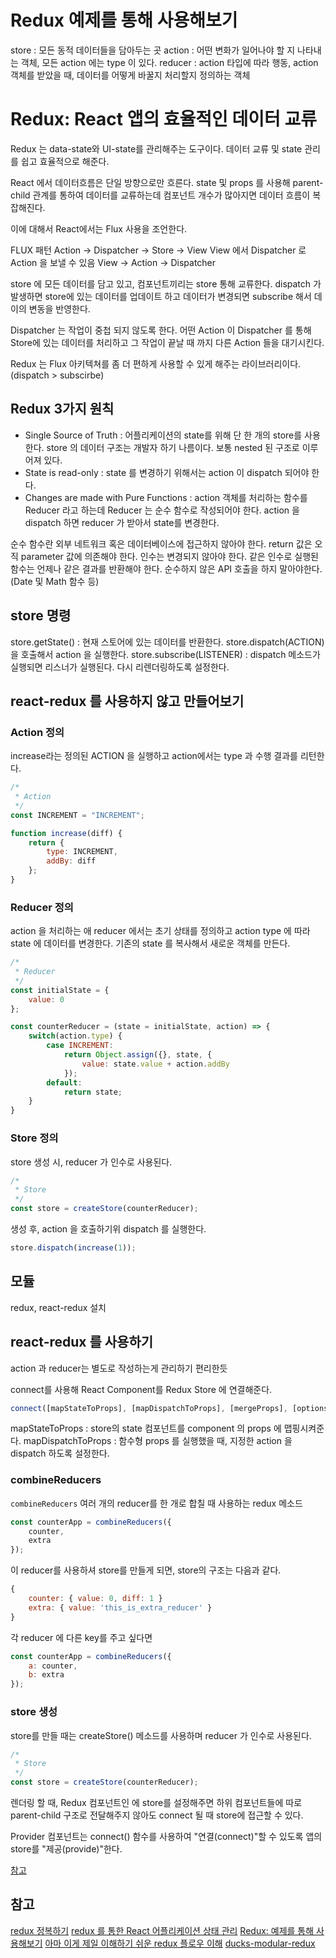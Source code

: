 # Redux 예제를 통해 사용해보기
store : 모든 동적 데이터들을 담아두는 곳
action : 어떤 변화가 일어나야 할 지 나타내는 객체, 모든 action 에는 type 이 있다.
reducer : action 타입에 따라 행동, action 객체를 받았을 때, 데이터를 어떻게 바꿀지 처리할지 정의하는 객체

# Redux: React 앱의 효율적인 데이터 교류
Redux 는 data-state와 UI-state를 관리해주는 도구이다.
데이터 교류 및 state 관리를 쉽고 효율적으로 해준다.

React 에서 데이터흐름은 단일 방향으로만 흐른다. state 및 props 를 사용해 parent-child 관계를 통하여 데이터를 교류하는데 컴포넌트 개수가 많아지면 데이터 흐름이 복잡해진다.

이에 대해서 React에서는 Flux 사용을 조언한다.

FLUX 패턴
Action -> Dispatcher -> Store -> View
View 에서 Dispatcher 로 Action 을 보낼 수 있음
View -> Action -> Dispatcher

store 에 모든 데이터를 담고 있고, 컴포넌트끼리는 store 통해 교류한다. dispatch 가 발생하면 store에 있는 데이터를 업데이트 하고 데이터가 변경되면 subscribe 해서 데이의 변동을 반영한다.

Dispatcher 는 작업이 중첩 되지 않도록 한다. 어떤 Action 이 Dispatcher 를 통해 Store에 있는 데이터를 처리하고 그 작업이 끝날 때 까지 다른 Action 들을 대기시킨다.

Redux 는 Flux 아키텍쳐를 좀 더 편하게 사용할 수 있게 해주는 라이브러리이다. (dispatch > subscirbe)

## Redux 3가지 원칙
- Single Source of Truth : 어플리케이션의 state를 위해 단 한 개의 store를 사용한다. store 의 데이터 구조는 개발자 하기 나름이다. 보통 nested 된 구조로 이루어져 있다.
- State is read-only : state 를 변경하기 위해서는 action 이 dispatch 되어야 한다.
- Changes are made with Pure Functions : action 객체를 처리하는 함수를 Reducer 라고 하는데 Reducer 는 순수 함수로 작성되어야 한다. action 을 dispatch 하면 reducer 가 받아서 state를 변경한다.

순수 함수란
외부 네트워크 혹은 데이터베이스에 접근하지 않아야 한다.
return 값은 오직 parameter 값에 의존해야 한다.
인수는 변경되지 않아야 한다.
같은 인수로 실행된 함수는 언제나 같은 결과를 반환해야 한다.
순수하지 않은 API 호출을 하지 말아야한다. (Date 및 Math 함수 등)


## store 명령
store.getState() : 현재 스토어에 있는 데이터를 반환한다.
store.dispatch(ACTION) 을 호출해서 action 을 실행한다.
store.subscribe(LISTENER) : dispatch 메소드가 실행되면 리스너가 실행된다. 다시 리렌더링하도록 설정한다.

## react-redux 를 사용하지 않고 만들어보기

### Action 정의
increase라는 정의된 ACTION 을 실행하고 action에서는 type 과 수행 결과를 리턴한다.
```js
/*
 * Action
 */
const INCREMENT = "INCREMENT";

function increase(diff) {
    return {
        type: INCREMENT,
        addBy: diff
    };
}
```

### Reducer 정의
action 을 처리하는 애
reducer 에서는 초기 상태를 정의하고 action type 에 따라 state 에 데이터를 변경한다.
기존의 state 를 복사해서 새로운 객체를 만든다.
```js
/*
 * Reducer
 */
const initialState = {
    value: 0
};

const counterReducer = (state = initialState, action) => {
    switch(action.type) {
        case INCREMENT:
            return Object.assign({}, state, {
                value: state.value + action.addBy
            });
        default:
            return state;
    }
}
```

### Store 정의
store 생성 시, reducer 가 인수로 사용된다.
```js
/*
 * Store
 */
const store = createStore(counterReducer);
```
생성 후, action 을 호출하기위 dispatch 를 실행한다.
```js
store.dispatch(increase(1));
```

## 모듈
redux, react-redux 설치

## react-redux 를 사용하기
action 과 reducer는 별도로 작성하는게 관리하기 편리한듯

connect를 사용해 React Component를 Redux Store 에 연결해준다.
```js
connect([mapStateToProps], [mapDispatchToProps], [mergeProps], [options])(Component)
```
mapStateToProps : store의 state 컴포넌트를 component 의 props 에 맵핑시켜준다.
mapDispatchToProps : 함수형 props 를 실행했을 때, 지정한 action 을 dispatch 하도록 설정한다.


### combineReducers
`combineReducers` 여러 개의 reducer를 한 개로 합칠 때 사용하는 redux 메소드
```js
const counterApp = combineReducers({
    counter,
    extra
});
```
이 reducer를 사용하셔 store를 만들게 되면, store의 구조는 다음과 같다.
```js
{
    counter: { value: 0, diff: 1 }
    extra: { value: 'this_is_extra_reducer' }
}
```
각 reducer 에 다른 key를 주고 싶다면
```js
const counterApp = combineReducers({
    a: counter,
    b: extra
});
```

### store 생성
store를 만들 때는 createStore() 메소드를 사용하며 reducer 가 인수로 사용된다.
```js
/*
 * Store
 */
const store = createStore(counterReducer);
```

렌더링 할 때, Redux 컴포넌트인 <Provider> 에 store를 설정해주면 하위 컴포넌트들에 따로 parent-child 구조로
전달해주지 않아도 connect 될 때 store에 접근할 수 있다.

Provider 컴포넌트는 connect() 함수를 사용하여 "연결(connect)"할 수 있도록 앱의 store를 "제공(provide)"한다.



[참고](https://velopert.com/1015)

## 참고
[redux 정복하기](https://velopert.com/3346)
[redux 를 통한 React 어플리케이션 상태 관리](https://velopert.com/3365)
[Redux: 예제를 통해 사용해보기](https://velopert.com/1266)
[아마 이게 제일 이해하기 쉬운 redux 플로우 이해](https://medium.com/@ca3rot/아마-이게-제일-이해하기-쉬울걸요-react-redux-플로우의-이해-1585e911a0a6)
[ducks-modular-redux](https://github.com/erikras/ducks-modular-redux)
